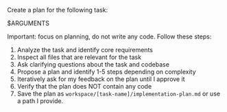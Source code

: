 Create a plan for the following task:

<task>
$ARGUMENTS
</task>

Important: focus on planning, do not write any code. Follow these steps:

1. Analyze the task and identify core requirements
2. Inspect all files that are relevant for the task
3. Ask clarifying questions about the task and codebase
4. Propose a plan and identify 1-5 steps depending on complexity
5. Iteratively ask for my feedback on the plan until I approve it
6. Verify that the plan does NOT contain any code
7. Save the plan as `workspace/[task-name]/implementation-plan.md` or use a path I provide.
